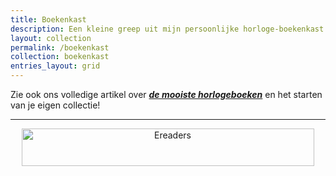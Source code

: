 ```yaml
---
title: Boekenkast
description: Een kleine greep uit mijn persoonlijke horloge-boekenkast
layout: collection
permalink: /boekenkast
collection: boekenkast
entries_layout: grid
---
```


Zie ook ons volledige artikel over [_**de mooiste horlogeboeken**_](/accessoires/mooiste-horloge-boeken) en het starten van je eigen collectie!

***

<center><a href="https://partner.bol.com/click/click?p=1&amp;t=url&amp;s=1321762&amp;url=https%3A%2F%2Fwww.bol.com%2Fnl%2Fnl%2Fl%2Fe-readers-accessoires%2F7894%2F&amp;f=BAN&amp;name=Ereaders&amp;subid=" target="_blank"><img src="https://www.bol.com/nl/upload/partnerprogramma/190605-ereaders-pp-468x60.jpg" width="468" height="60" alt="Ereaders"  /></a><img src="https://partner.bol.com/click/impression?p=1&amp;s=1321762&amp;t=url&amp;f=BAN&amp;name=Ereaders&amp;subid=" width="1" height="1" alt="Ereaders"/></center>

<br>